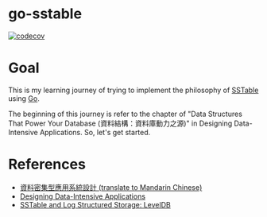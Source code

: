 # go-sstable

[![codecov](https://codecov.io/gh/hjcian/go-sstable/branch/main/graph/badge.svg?token=W80KS02GV8)](https://codecov.io/gh/hjcian/go-sstable)

# Goal

This is my learning journey of trying to implement the philosophy of [SSTable](https://www.igvita.com/2012/02/06/sstable-and-log-structured-storage-leveldb/) using [Go](https://go.dev/).

The beginning of this journey is refer to the chapter of "Data Structures That Power Your Database (資料結構：資料庫動力之源)" in Designing Data-Intensive Applications. So, let's get started.


# References
- [資料密集型應用系統設計 (translate to Mandarin Chinese)](https://www.tenlong.com.tw/products/9789865028350)
- [Designing Data-Intensive Applications](https://www.oreilly.com/library/view/designing-data-intensive-applications/9781491903063/)
- [SSTable and Log Structured Storage: LevelDB](https://www.igvita.com/2012/02/06/sstable-and-log-structured-storage-leveldb/)



